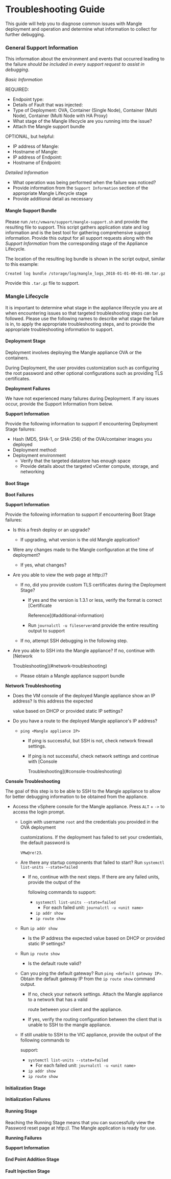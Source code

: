 # Troubleshooting Guide

This guide will help you to diagnose common issues with Mangle deployment and operation and determine what information to collect for further debugging.

### General Support Information

This information about the environment and events that occurred leading to the failure _should be included in every support request to assist in debugging_.

_Basic Information_

REQUIRED:

* Endpoint type:
* Details of Fault that was injected:
* Type of Deployment: OVA, Container \(Single Node\), Container \(Multi Node\), Container \(Multi Node with HA Proxy\)
* What stage of the Mangle lifecycle are you running into the issue?
* Attach the Mangle support bundle

OPTIONAL, but helpful:

* IP address of Mangle:
* Hostname of Mangle:
* IP address of Endpoint:
* Hostname of Endpoint:

_Detailed Information_

* What operation was being performed when the failure was noticed?
* Provide information from the `Support Information` section of the appropriate Mangle Lifecycle stage
* Provide additional detail as necessary

#### Mangle Support Bundle

Please run `/etc/vmware/support/mangle-support.sh` and provide the resulting file to support. This script gathers application state and log information and is the best tool for gathering comprehensive support information. Provide this output for all support requests along with the _Support Information_ from the corresponding stage of the Appliance Lifecycle.

The location of the resulting log bundle is shown in the script output, similar to this example:

```text
Created log bundle /storage/log/mangle_logs_2018-01-01-00-01-00.tar.gz
```

Provide this `.tar.gz` file to support.

### Mangle Lifecycle

It is important to determine what stage in the appliance lifecycle you are at when encountering issues so that targeted troubleshooting steps can be followed. Please use the following names to describe what stage the failure is in, to apply the appropriate troubleshooting steps, and to provide the appropriate troubleshooting information to support.

#### Deployment Stage

Deployment involves deploying the Mangle appliance OVA or the containers.

During Deployment, the user provides customization such as configuring the root password and other optional configurations such as providing TLS certificates.

**Deployment Failures**

We have not experienced many failures during Deployment. If any issues occur, provide the Support Information from below.

**Support Information**

Provide the following information to support if encountering Deployment Stage failures:

* Hash \(MD5, SHA-1, or SHA-256\) of the OVA/container images you deployed
* Deployment method:
* Deployment environment
  * Verify that the targeted datastore has enough space
  * Provide details about the targeted vCenter compute, storage, and networking

#### Boot Stage

**Boot Failures**

**Support Information**

Provide the following information to support if encountering Boot Stage failures:

* Is this a fresh deploy or an upgrade?
  * If upgrading, what version is the old Mangle application?
* Were any changes made to the Mangle configuration at the time of deployment?
  * If yes, what changes?
* Are you able to view the web page at http://?
  * If no, did you provide custom TLS certificates during the Deployment Stage?
    * If yes and the version is 1.3.1 or less, verify the format is correct \[Certificate

      Reference\]\(\#additional-information\)

    * Run `journalctl -u fileserver`and provide the entire resulting output to support
  * If no, attempt SSH debugging in the following step.
* Are you able to SSH into the Mangle appliance? If no, continue with \[Network

  Troubleshooting\]\(\#network-troubleshooting\)

  * Please obtain a Mangle appliance support bundle

**Network Troubleshooting**

* Does the VM console of the deployed Mangle appliance show an IP address? Is this address the expected

  value based on DHCP or provided static IP settings?

* Do you have a route to the deployed Mangle appliance's IP address?
  * `ping <Mangle appliance IP>`
    * If ping is successful, but SSH is not, check network firewall settings.
    * If ping is not successful, check network settings and continue with \[Console

      Troubleshooting\]\(\#console-troubleshooting\)

**Console Troubleshooting**

The goal of this step is to be able to SSH to the Mangle appliance to allow for better debugging information to be obtained from the appliance.

* Access the vSphere console for the Mangle appliance. Press `ALT` + `->` to access the login prompt.
  * Login with username `root` and the credentials you provided in the OVA deployment

    customizations. If the deployment has failed to set your credentials, the default password is

    `VMw@re!23`.

  * Are there any startup components that failed to start? Run `systemctl list-units --state=failed`
    * If no, continue with the next steps. If there are any failed units, provide the output of the

      following commands to support:

      * `systemctl list-units --state=failed`
        * For each failed unit: `journalctl -u <unit name>`
      * `ip addr show`
      * `ip route show`
  * Run `ip addr show`
    * Is the IP address the expected value based on DHCP or provided static IP settings?
  * Run `ip route show`
    * Is the default route valid?
  * Can you ping the default gateway? Run `ping <default gateway IP>`. Obtain the default gateway IP from the `ip route show` command output.
    * If no, check your network settings. Attach the Mangle appliance to a network that has a valid

      route between your client and the appliance.

    * If yes, verify the routing configuration between the client that is unable to SSH to the mangle appliance.
  * If still unable to SSH to the VIC appliance, provide the output of the following commands to

    support:

    * `systemctl list-units --state=failed`
      * For each failed unit: `journalctl -u <unit name>`
    * `ip addr show`
    * `ip route show`

#### Initialization Stage

**Initialization Failures**

#### Running Stage

Reaching the Running Stage means that you can successfully view the Password reset page at http://. The Mangle application is ready for use.

**Running Failures**

**Support Information**

#### End Point Addition Stage

#### Fault Injection Stage

